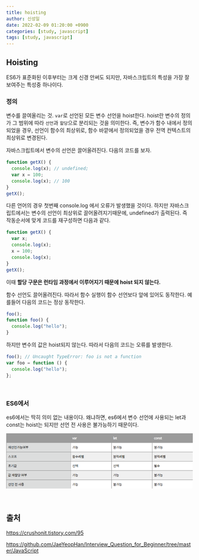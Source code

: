 ```yaml
---
title: hoisting
author: 신성일
date: 2022-02-09 01:20:00 +0900
categories: [study, javascript]
tags: [study, javascript]
---
```


## **Hoisting**

ES6가 표준화된 이후부터는 크게 신경 안써도 되지만, 자바스크립트의 특성을 가장 잘 보여주는 특성중 하나이다.

### **정의**

변수를 끌여올리는 것. `var`로 선언된 모든 변수 선언을 hoist한다. hoist란 변수의 정의가 그 범위에 따라 `선언`과 `할당`으로 분리되는 것을 의미한다. 즉, 변수가 함수 내에서 정의되었을 경우, 선언이 함수의 최상위로, 함수 바깥에서 정의되었을 경우 전역 컨텍스트의 최상위로 변경된다.

자바스크립트에서 변수의 선언은 끌어올려진다. 다음의 코드를 보자.

```javascript
function getX() {
  console.log(x); // undefined;
  var x = 100;
  console.log(x); // 100
}
getX();
```

다른 언어의 경우 첫번째 console.log 에서 오류가 발생했을 것이다. 하지만 자바스크립트에서는 변수의 선언이 최상위로 끌어올려지기때문에, undefined가 출력된다. 즉 작동순서에 맞게 코드를 재구성하면 다음과 같다.

```javascript
function getX() {
  var x;
  console.log(x);
  x = 100;
  console.log(x);
}
getX();
```

이때 **할당 구문은 런타임 과정에서 이루어지기 때문에 hoist 되지 않는다.**

함수 선언도 끌어올려진다. 따라서 함수 실행이 함수 선언보다 앞에 있어도 동작한다. 예를들어 다음의 코드는 정상 동작한다.

```javascript
foo();
function foo() {
  console.log("hello");
}
```

하지만 변수의 값은 hoist되지 않는다. 따라서 다음의 코드는 오류를 발생한다.

```javascript
foo(); // Uncaught TypeError: foo is not a function
var foo = function () {
  console.log("hello");
};
```

<br/>

### **ES6에서**

es6에서는 딱히 의미 없는 내용이다. 왜냐하면, es6에서 변수 선언에 사용되는 let과 const는 hoist는 되지만 선언 전 사용은 불가능하기 때문이다.

![image-20220209020517822](../assets/img/2022-02-09-hoisting/image-20220209020517822.png)

<br/>

## **출처**

https://crushonit.tistory.com/95

https://github.com/JaeYeopHan/Interview_Question_for_Beginner/tree/master/JavaScript
